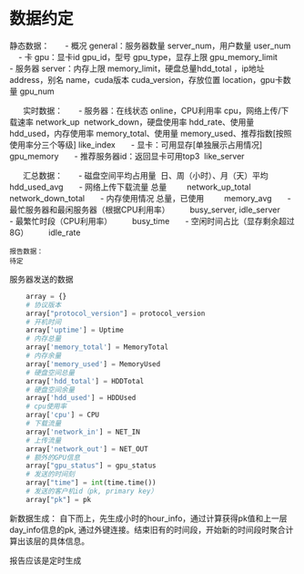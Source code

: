 # 数据约定

静态数据：
      - 概况 general：服务器数量 server_num，用户数量 user_num
      - 卡 gpu：显卡id gpu_id，型号 gpu_type，显存上限 gpu_memory_limit
      - 服务器 server：内存上限 memory_limit，硬盘总量hdd_total ，ip地址 address，别名 name，cuda版本 cuda_version，存放位置 location，gpu卡数量 gpu_num

      实时数据：
      - 服务器：在线状态 online，CPU利用率 cpu，网络上传/下载速率 network_up  network_down，硬盘使用率 hdd_rate、使用量 hdd_used，内存使用率 memory_total、使用量 memory_used、推荐指数[按照使用率分三个等级] like_index
      - 显卡：可用显存[单独展示占用情况] gpu_memory
      - 推荐服务器id：返回显卡可用top3  like_server

      汇总数据：
      - 磁盘空间平均占用量  日、周（小时）、月（天）平均  
        hdd_used_avg
      - 网络上传下载流量 总量 
        network_up_total
        network_down_total
      - 内存使用情况 总量，已使用 
        memory_avg
      - 最忙服务器和最闲服务器（根据CPU利用率）
        busy_server, idle_server
      - 最繁忙时段（CPU利用率）
        busy_time
      - 空闲时间占比（显存剩余超过8G）
        idle_rate

    报告数据：
    待定
服务器发送的数据
```python
    array = {}
    # 协议版本
    array["protocol_version"] = protocol_version
    # 开机时间
    array['uptime'] = Uptime
    # 内存总量
    array['memory_total'] = MemoryTotal
    # 内存余量
    array['memory_used'] = MemoryUsed
    # 硬盘空间总量
    array['hdd_total'] = HDDTotal
    # 硬盘空间余量
    array['hdd_used'] = HDDUsed
    # cpu使用率
    array['cpu'] = CPU
    # 下载流量
    array['network_in'] = NET_IN
    # 上传流量
    array['network_out'] = NET_OUT
    # 额外的GPU信息
    array["gpu_status"] = gpu_status
    # 发送的时间刻
    array["time"] = int(time.time())
    # 发送的客户机id（pk, primary key）
    array["pk"] = pk

```

新数据生成：
自下而上，先生成小时的hour_info，通过计算获得pk值和上一层day_info信息的pk,
通过外键连接。结束旧有的时间段，开始新的时间段时聚合计算出该层的具体信息。

报告应该是定时生成
